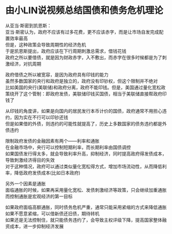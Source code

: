 # 由小LIN说视频总结国债和债务危机理论

从亚当·斯密到凯恩斯：     
亚当·斯密认为，政府不应该有过多花费，更不应该赤字，而是让市场自发完成配置效率最高  
但是，这种政策会导致周期性的经济危机  
于是凯恩斯提出，政府应该在下行周期刺激总需求，借钱花钱   
政府之所以要借债，就是因为财政赤字，入不敷出，而赤字在很多时候都是为了刺激经济，对抗周期    

政府借债之所以被宽容，是因为政府具有印钱的能力   
虽然多数国家的央行和政府是独立的，政府没有印钞权，但这个限制并不绝对  
比如美国的央行(美联储)和政府分离，政府不能印钱。但是，美国通过量化宽松政策绕开了这个管制：即政府发债，美联储印钱买国债，相当于美联储直接帮政府印钱了    

从印钱的角度讲，如果是向国内的居民发行本币计价的国债，政府通常不用担心违约，因为实在不行可以印钞还钱   
但是如果借的外债，则违约的可能性就提高了，历史上多数国家的债务违约都是外债违约    

限制政府发债的金融因素有两个——利率和通胀  
在金融市场中，央行可以控制短期利率，而长期利率由国债调控   
如果国债发行得太多，就会导致利率升高，抑制经济，同时提高政府得发债成本，导致刺激经济得目的失效  
对于这种情况，政府可以通过类似量化宽松得方式，增加市场流动性，从而降低利率，降低政府发债成本(比如日本政府)     

另外一个因素是通胀  
面临通胀的时候，如果再采用量化宽松、发债刺激经济等政策，只会继续加重通胀   
而控制通胀是宏观经济的第一目标    

如果政府面临高额通胀，同时债务危机严重，通常只能采用紧缩的方式来降低通胀    
如果不愿意紧缩，可以借新债还旧债，期待转机        
如果还是无法控制住，就只能债务违约了，会导致主权评级下降，提高国家整体融资成本，进一步抑制经济发展   
